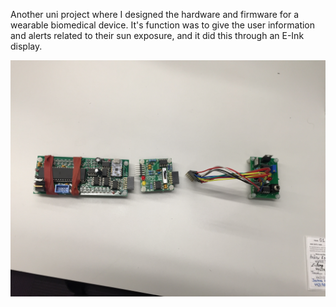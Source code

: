 Another uni project where I designed the hardware and firmware for a wearable biomedical device. It's function was to give the user information and alerts related to their sun exposure, and it did this through an E-Ink display.

<img src="https://github.com/jgarnierUQ/Homemade-Function-Generator/blob/main/functionGenAllBlocks.JPG" alt="drawing" width="700"/>
